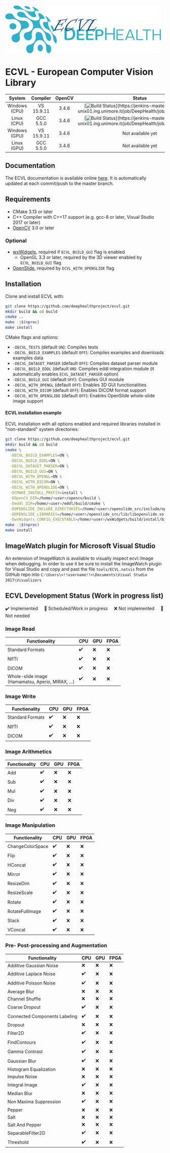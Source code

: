 
![ECVL](doc/logo/DEEPHEALTH_doxygen_logo_reduced.png)
# ECVL - European Computer Vision Library 

| System  |  Compiler  | OpenCV | Status | 
|:-------:|:----------:|:------:|:------:|
| Windows (CPU) | VS 15.9.11 | 3.4.6  |[![Build Status](https://jenkins-master-deephealth-unix01.ing.unimore.it/badge/job/DeepHealth/job/ecvl/job/master/windows_end?)](https://jenkins-master-deephealth-unix01.ing.unimore.it/job/DeepHealth/job/ecvl/job/master/)        |
| Linux (CPU)   | GCC 5.5.0  | 3.4.6  |[![Build Status](https://jenkins-master-deephealth-unix01.ing.unimore.it/badge/job/DeepHealth/job/ecvl/job/master/linux_end?)](https://jenkins-master-deephealth-unix01.ing.unimore.it/job/DeepHealth/job/ecvl/job/master/)        |
| Windows (GPU) | VS 15.9.11 | 3.4.6  |  Not available yet        |
| Linux (GPU)   | GCC 5.5.0  | 3.4.6  |  Not available yet        |


## Documentation

The ECVL documentation is available online [here](http://imagelab.ing.unimore.it/ecvl/). It is automatically updated at each commit/push to the master branch.

## Requirements
- CMake 3.13 or later
- C++ Compiler with C++17 support (e.g. gcc-8 or later, Visual Studio 2017 or later)
- [OpenCV](https://opencv.org) 3.0 or later

### Optional
- [wxWidgets](https://www.wxwidgets.org/), required if `ECVL_BUILD_GUI` flag is enabled
  - OpenGL 3.3 or later, required by the 3D viewer enabled by `ECVL_BUILD_GUI` flag
- [OpenSlide](https://github.com/openslide/openslide), required by `ECVL_WITH_OPENSLIDE` flag

## Installation
Clone and install ECVL with:
```bash
git clone https://github.com/deephealthproject/ecvl.git
mkdir build && cd build
cmake ..
make -j$(nproc)
make install
```

CMake flags and options:
- `-DECVL_TESTS` (default `ON`): Compiles tests
- `-DECVL_BUILD_EXAMPLES` (default `OFF`): Compiles examples and downloads examples data 
- `-DECVL_DATASET_PARSER` (default `OFF`): Compiles dataset parser module
- `-DECVL_BUILD_EDDL` (default `ON`): Compiles eddl integration module (it automatically enables `ECVL_DATASET_PARSER` option)
- `-DECVL_BUILD_GUI` (default `OFF`): Compiles GUI module
- `-DECVL_WITH_OPENGL` (default `OFF`): Enables 3D GUI functionalities
- `-DECVL_WITH_DICOM` (default `OFF`): Enables DICOM format support
- `-DECVL_WITH_OPENSLIDE` (default `OFF`): Enables OpenSlide whole-slide image support

#### ECVL installation example
ECVL installation with all options enabled and required libraries installed in "non-standard" system directories:
```bash
git clone https://github.com/deephealthproject/ecvl.git
mkdir build && cd build
cmake \
  -DECVL_BUILD_EXAMPLES=ON \
  -DECVL_BUILD_EDDL=ON \
  -DECVL_DATASET_PARSER=ON \
  -DECVL_BUILD_GUI=ON \
  -DECVL_WITH_OPENGL=ON \
  -DECVL_WITH_DICOM=ON \
  -DECVL_WITH_OPENSLIDE=ON \
  -DCMAKE_INSTALL_PREFIX=install \
  -DOpenCV_DIR=/home/<user>/opencv/build \
  -Deddl_DIR=/home/<user>/eddl/build/cmake \
  -DOPENSLIDE_INCLUDE_DIRECTORIES=/home/<user>/openslide_src/include/openslide \
  -DOPENSLIDE_LIBRARIES=/home/<user>/openslide_src/lib/libopenslide.so \
  -DwxWidgets_CONFIG_EXECUTABLE=/home/<user>/wxWidgets/build/install/bin/wx-config ..
make -j$(nproc)
make install
```

## ImageWatch plugin for Microsoft Visual Studio

An extension of ImageWatch is available to visually inspect ecvl::Image when debugging. In order to use it be sure to install the ImageWatch plugin for Visual Studio and copy and past the file ```tools/ECVL.natvis``` from the GitHub repo into ```C:\Users\<!!username!!>\Documents\Visual Studio 2017\Visualizers```

## ECVL Development Status (Work in progress list)

:heavy_check_mark: Implemented &nbsp; &nbsp; :large_blue_circle: Scheduled/Work in progress &nbsp; &nbsp; :x: Not implemented &nbsp; &nbsp; :no_entry_sign: Not needed

### Image Read
| Functionality | CPU | GPU | FPGA |
|--|--|--|--|
| Standard Formats | :heavy_check_mark: | :x: | :x: |
| NIfTI | :heavy_check_mark: | :x: | :x: |
| DICOM | :heavy_check_mark: | :x: | :x: |
| Whole-slide image <br>(Hamamatsu, Aperio, MIRAX, ...) | :heavy_check_mark: | :x: | :x: |

### Image Write
| Functionality | CPU | GPU | FPGA |
|--|--|--|--|
| Standard Formats | :heavy_check_mark: | :x: | :x: |
| NIfTI | :heavy_check_mark: | :x: | :x: |
| DICOM | :heavy_check_mark: | :x: | :x: |

### Image Arithmetics
| Functionality | CPU | GPU | FPGA |
|--|--|--|--|
| Add | :heavy_check_mark: | :x: | :x: |
| Sub | :heavy_check_mark: | :x: | :x: |
| Mul | :heavy_check_mark: | :x: | :x: |
| Div | :heavy_check_mark: | :x: | :x: |
| Neg | :heavy_check_mark: | :x: | :x: |

### Image Manipulation
| Functionality | CPU | GPU | FPGA |
|--|--|--|--|
| ChangeColorSpace | :heavy_check_mark: | :x: | :x: |
| Flip | :heavy_check_mark: | :x: | :x: |
| HConcat | :heavy_check_mark: | :x: | :x: |
| Mirror | :heavy_check_mark: | :x: | :x: |
| ResizeDim | :heavy_check_mark: | :x: | :x: |
| ResizeScale | :heavy_check_mark: | :x: | :x: |
| Rotate | :heavy_check_mark: | :x: | :x: |
| RotateFullImage | :heavy_check_mark: | :x: | :x: |
| Stack | :heavy_check_mark: | :x: | :x: |
| VConcat | :heavy_check_mark: | :x: | :x: |

### Pre- Post-processing and Augmentation
| Functionality | CPU | GPU | FPGA |
|--|--|--|--|
| Additive Gaussian Noise | :x: | :x: | :x: |
| Additive Laplace Noise | :heavy_check_mark: | :x: | :x: |
| Additive Poisson Noise | :heavy_check_mark: | :x: | :x: |
| Average Blur | :x: | :x: | :x: |
| Channel Shuffle | :x: | :x: | :x: |
| Coarse Dropout | :heavy_check_mark: | :x: | :x: |
| Connected Components Labeling | :heavy_check_mark: | :x: | :x: |
| Dropout | :x: | :x: | :x: |
| Filter2D | :heavy_check_mark: | :x: | :x: |
| FindContours | :heavy_check_mark: | :x: | :x: |
| Gamma Contrast | :heavy_check_mark: | :x: | :x: |
| Gaussian Blur | :heavy_check_mark: | :x: | :x: |
| Histogram Equalization | :x: | :x: | :x: |
| Impulse Noise | :x: | :x: | :x: |
| Integral Image | :heavy_check_mark: | :x: | :x: |
| Median Blur | :x: | :x: | :x: |
| Non Maxima Suppression | :heavy_check_mark: | :x: | :x: |
| Pepper | :x: | :x: | :x: |
| Salt | :x: | :x: | :x: |
| Salt And Pepper | :x: | :x: | :x: |
| SeparableFilter2D | :heavy_check_mark: | :x: | :x: |
| Threshold | :heavy_check_mark: | :x: | :x: |
